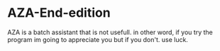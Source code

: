 # AZA-End-edition
AZA is a batch assistant that is not usefull. in other word, if you try the program im going to appreciate you but if you don't. use luck.
